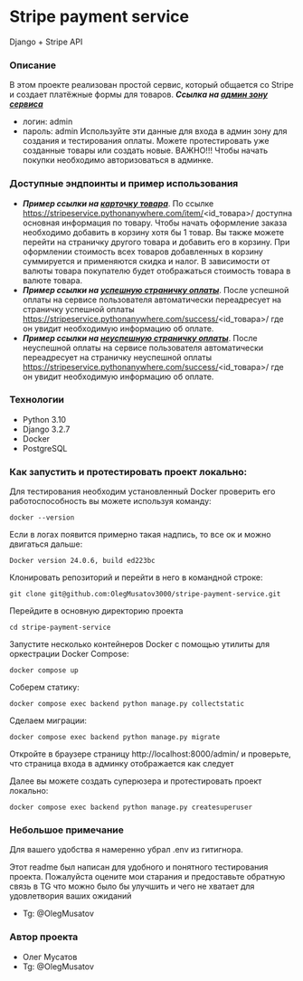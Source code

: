 # Stripe payment service
Django + Stripe API

### Описание
В этом проекте реализован простой сервис, который общается со Stripe и создает платёжные формы для товаров.
**_Ссылка на [админ зону сервиса](https://stripeservice.pythonanywhere.com/admin/ "Гиперссылка к сервису.")_**
- логин: admin
- пароль: admin
Используйте эти данные для входа в админ зону для создания и тестирования оплаты. Можете протестировать уже созданные товары или создать новые. ВАЖНО!!! Чтобы начать покупки необходимо авторизоваться в админке.

### Доступные эндпоинты и пример использования
- **_Пример cсылки на [карточку товара](https://stripeservice.pythonanywhere.com/item/1/ "Гиперссылка к карточке товара.")_**. По ссылке https://stripeservice.pythonanywhere.com/item/<id_товара>/ доступна основная информация по товару. Чтобы начать оформление заказа необходимо добавить в корзину хотя бы 1 товар. Вы также можете перейти на страничку другого товара и добавить его в корзину. При оформлении стоимость всех товаров добавленных в корзину суммируется и применяются скидка и налог. В зависимости от валюты товара покупателю будет отображаться стоимость товара в валюте товара.
- **_Пример cсылки на [успешную страничку оплаты](https://stripeservice.pythonanywhere.com/success/1/ "Гиперссылка к успешной страничке.")_**. После успешной оплаты на сервисе пользователя автоматически переадресует на страничку успешной оплаты https://stripeservice.pythonanywhere.com/success/<id_товара>/ где он увидит необходимую информацию об оплате.
- **_Пример cсылки на [неуспешную страничку оплаты](https://stripeservice.pythonanywhere.com/success/1/ "Гиперссылка к неуспешной страничке.")_**. После неуспешной оплаты на сервисе пользователя автоматически переадресует на страничку неуспешной оплаты https://stripeservice.pythonanywhere.com/success/<id_товара>/ где он увидит необходимую информацию об оплате.


### Технологии
- Python 3.10
- Django 3.2.7
- Docker
- PostgreSQL

### Как запустить и протестировать проект локально:

Для тестирования необходим установленный Docker проверить его работоспособность вы можете используя команду:

```
docker --version
```

Если в логах появится примерно такая надпись, то все ок и можно двигаться дальше:

```
Docker version 24.0.6, build ed223bc
```

Клонировать репозиторий и перейти в него в командной строке:

```
git clone git@github.com:OlegMusatov3000/stripe-payment-service.git
```

Перейдите в основную директорию проекта 

```
cd stripe-payment-service
```

Запустите несколько контейнеров Docker с помощью утилиты для оркестрации Docker Compose:

```
docker compose up
```

Соберем статику:

```
docker compose exec backend python manage.py collectstatic
```

Сделаем миграции:

```
docker compose exec backend python manage.py migrate 
```

Откройте в браузере страницу http://localhost:8000/admin/ и проверьте, что страница входа в админку отображается как следует

Далее вы можете создать суперюзера и протестировать проект локально:

```
docker compose exec backend python manage.py createsuperuser
```

### Небольшое примечание

Для вашего удобства я намеренно убрал .env из гитигнора. 

Этот readme был написан для удобного и понятного тестирования проекта. Пожалуйста оцените мои старания и предоставьте обратную связь в TG что можно было бы улучшить и чего не хватает для удовлетвория ваших ожиданий

- Tg: @OlegMusatov

### Автор проекта 
- Олег Мусатов
- Tg: @OlegMusatov